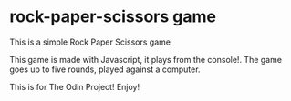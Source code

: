 # rock-paper-scissors game

This is a simple Rock Paper Scissors game

This game is made with Javascript, it plays from the console!.
The game goes up to five rounds, played against a computer.

This is  for The Odin Project! Enjoy! 